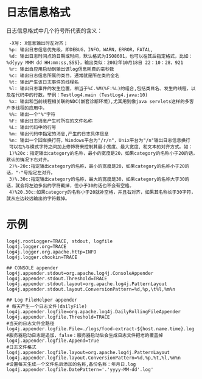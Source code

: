 # 日志信息格式
日志信息格式中几个符号所代表的含义：

     -X号: X信息输出时左对齐；
     %p: 输出日志信息优先级，即DEBUG，INFO，WARN，ERROR，FATAL,
     %d: 输出日志时间点的日期或时间，默认格式为ISO8601，也可以在其后指定格式，比如：%d{yyy MMM dd HH:mm:ss,SSS}，输出类似：2002年10月18日 22：10：28，921
     %r: 输出自应用启动到输出该log信息耗费的毫秒数
     %c: 输出日志信息所属的类目，通常就是所在类的全名
     %t: 输出产生该日志事件的线程名
     %l: 输出日志事件的发生位置，相当于%C.%M(%F:%L)的组合,包括类目名、发生的线程，以及在代码中的行数。举例：Testlog4.main (TestLog4.java:10)
     %x: 输出和当前线程相关联的NDC(嵌套诊断环境),尤其用到像java servlets这样的多客户多线程的应用中。
     %%: 输出一个"%"字符
     %F: 输出日志消息产生时所在的文件名称
     %L: 输出代码中的行号
     %m: 输出代码中指定的消息,产生的日志具体信息
     %n: 输出一个回车换行符，Windows平台为"/r/n"，Unix平台为"/n"输出日志信息换行
     可以在%与模式字符之间加上修饰符来控制其最小宽度、最大宽度、和文本的对齐方式。如：
     1)%20c：指定输出category的名称，最小的宽度是20，如果category的名称小于20的话，默认的情况下右对齐。
     2)%-20c:指定输出category的名称，最小的宽度是20，如果category的名称小于20的话，"-"号指定左对齐。
     3)%.30c:指定输出category的名称，最大的宽度是30，如果category的名称大于30的话，就会将左边多出的字符截掉，但小于30的话也不会有空格。
     4)%20.30c:如果category的名称小于20就补空格，并且右对齐，如果其名称长于30字符，就从左边较远输出的字符截掉。

# 示例
```shell
log4j.rootLogger=TRACE, stdout, logfile
log4j.logger.org=TRACE
log4j.logger.org.apache.http=INFO
log4j.logger.chookin=TRACE

## CONSOLE appender
log4j.appender.stdout=org.apache.log4j.ConsoleAppender
log4j.appender.stdout.Threshold=TRACE
log4j.appender.stdout.layout=org.apache.log4j.PatternLayout
log4j.appender.stdout.layout.ConversionPattern=%d,%p,\t%l,%m%n

## Log FileHelper appender
# 每天产生一个日志文件(dailyFile)
log4j.appender.logfile=org.apache.log4j.DailyRollingFileAppender
log4j.appender.logfile.Threshold=TRACE
#当天的日志文件全路径
log4j.appender.logfile.File=./logs/food-extract-${host.name.time}.log
#服务器启动日志是追加，false：服务器启动后会生成日志文件把老的覆盖掉
log4j.appender.logfile.Append=true
#日志文件格式
log4j.appender.logfile.layout=org.apache.log4j.PatternLayout
log4j.appender.logfile.layout.ConversionPattern=%d,%p,%t,%l,%m%n
#设置每天生成一个文件名后添加的名称,备份名称：年月日.log
log4j.appender.logfile.DatePattern='.'yyyy-MM-dd'.log'
```
